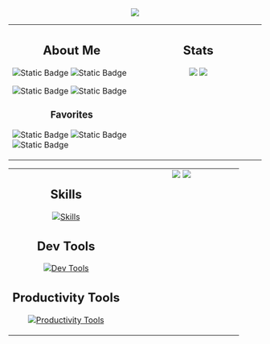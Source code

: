 <div align=center>
  <picture>
    <source media="(prefers-color-scheme: dark)" srcset="https://github-profile-trophy.vercel.app/?username=Lau-San&column=-1&margin-w=15&theme=juicyfresh&no-frame=true&no-bg=true&title=-Followers,-Stars,-Reviews">
    <source media="(prefers-color-scheme: light)" srcset="https://github-profile-trophy.vercel.app/?username=Lau-San&column=-1&margin-w=15&no-frame=true&no-bg=true&title=-Followers,-Stars,-Reviews">
    <img src="https://github-profile-trophy.vercel.app/?username=Lau-San&column=-1&margin-w=15&theme=juicyfresh&no-frame=true&no-bg=true&title=-Followers,-Stars,-Reviews">
  </picture>
</div>

<!-- TABLE 1 -->
<table width="960px"><tr><td valign="top" width="50%">

## <div align=center>About Me</div>

![Static Badge](https://img.shields.io/badge/Main_OS-Linux-blue?style=for-the-badge&labelColor=blue&color=gray)
![Static Badge](https://img.shields.io/badge/Editor-Neovim-blue?style=for-the-badge&labelColor=blue&color=gray)

![Static Badge](https://img.shields.io/badge/Current_Project-Portfolio%20Website-blue?style=for-the-badge&labelColor=orange&color=gray)
![Static Badge](https://img.shields.io/badge/Currently_Learning-Animation-blue?style=for-the-badge&labelColor=orange&color=gray)

### <div align=center>Favorites</div>

![Static Badge](https://img.shields.io/badge/Music_Genres-EDM,_Metal-blue?style=for-the-badge&labelColor=purple&color=gray)
![Static Badge](https://img.shields.io/badge/Artists-Billie_Eilish,_Caravan_Palace-blue?style=for-the-badge&labelColor=purple&color=gray)
![Static Badge](https://img.shields.io/badge/Games-Osu!,_Hollow_Knight-blue?style=for-the-badge&labelColor=purple&color=gray)

</td><td valign="top" width="50%" align=center>

## Stats

<picture>
  <source media="(prefers-color-scheme: dark)" srcset="https://streak-stats.demolab.com?user=Lau-San&theme=algolia&background=00000000&hide_border=true&card_width=480&exclude_days=Sun%2CSat">
  <source media="(prefers-color-scheme: light)" srcset="https://streak-stats.demolab.com?user=Lau-San&theme=vue&background=00000000&hide_border=true&card_width=480&exclude_days=Sun%2CSat">
  <img src="https://streak-stats.demolab.com?user=Lau-San&theme=algolia&background=00000000&hide_border=true&card_width=480&exclude_days=Sun%2CSat">
</picture>
<picture>
  <source media="(prefers-color-scheme: dark)" srcset="https://github-readme-stats-kappa-five-60.vercel.app/api?username=Lau-San&theme=algolia&bg_color=00000000&show_icons=true&hide_border=true&card_width=550&hide_title=true">
  <source media="(prefers-color-scheme: light)" srcset="https://github-readme-stats-kappa-five-60.vercel.app/api?username=Lau-San&theme=vue&bg_color=00000000&show_icons=true&hide_border=true&card_width=550&hide_title=true">
  <img src="https://github-readme-stats-kappa-five-60.vercel.app/api?username=Lau-San&theme=algolia&bg_color=00000000&show_icons=true&hide_border=true&card_width=550&hide_title=true">
</picture>

</td></tr></table>
<!-- END TABLE 1 -->

<!-- TABLE 2 -->
<table><tr><td valign="top" align=center width="50%">

## Skills

[![Skills](https://skillicons.dev/icons?i=html,css,sass,js,ts,react,py,godot)](https://skillicons.dev/)

## Dev Tools

[![Dev Tools](https://skillicons.dev/icons?i=neovim,vscode,git,github,postman,vite)](https://skillicons.dev/)

## Productivity Tools

[![Productivity Tools](https://skillicons.dev/icons?i=notion,obsidian)](https://skillicons.dev/)

</td><td valign="top" align=center width="50%">

<picture>
  <source media="(prefers-color-scheme: dark)" srcset="https://github-readme-stats-kappa-five-60.vercel.app/api/top-langs?username=Lau-San&theme=algolia&bg_color=00000000&hide_border=true&card_width=550&layout=compact&exclude_repo=github-readme-stats,2DShootingGame,Some2DTests">
  <source media="(prefers-color-scheme: light)" srcset="https://github-readme-stats-kappa-five-60.vercel.app/api/top-langs?username=Lau-San&theme=vue&bg_color=00000000&hide_border=true&card_width=550&layout=compact&exclude_repo=github-readme-stats,2DShootingGame,Some2DTests">
  <img src="https://github-readme-stats-kappa-five-60.vercel.app/api/top-langs?username=Lau-San&theme=algolia&bg_color=00000000&hide_border=true&card_width=550&layout=compact&exclude_repo=github-readme-stats,2DShootingGame,Some2DTests">
</picture>
<picture>
  <source media="(prefers-color-scheme: dark)" srcset="https://github-readme-stats-kappa-five-60.vercel.app/api/wakatime?username=lau_san&theme=algolia&bg_color=00000000&hide_border=true&hide=kdl,hyprlang">
  <source media="(prefers-color-scheme: light)" srcset="https://github-readme-stats-kappa-five-60.vercel.app/api/wakatime?username=lau_san&theme=vue&bg_color=00000000&hide_border=true&hide=kdl,hyprlang">
  <img src="https://github-readme-stats-kappa-five-60.vercel.app/api/wakatime?username=lau_san&theme=algolia&bg_color=00000000&hide_border=true&hide=kdl,hyprlang">
</picture>

</td></tr></table>
<!-- END TABLE 2 -->
